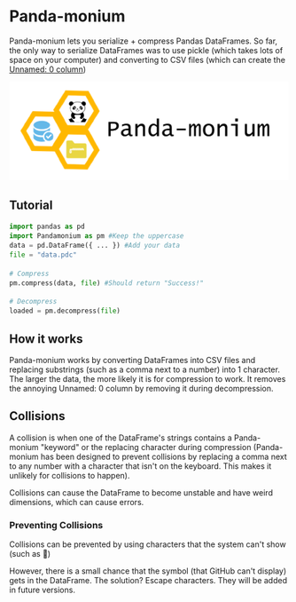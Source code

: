 # Panda-monium
Panda-monium lets you serialize + compress Pandas DataFrames. So far, the only way to serialize DataFrames was to use pickle (which takes lots of space on your computer) and converting to CSV files (which can create the [Unnamed: 0 column](https://stackoverflow.com/questions/36519086/how-to-get-rid-of-unnamed-0-column-in-a-pandas-dataframe))

![](logo.png)
## Tutorial
```py
import pandas as pd
import Pandamonium as pm #Keep the uppercase
data = pd.DataFrame({ ... }) #Add your data
file = "data.pdc"

# Compress
pm.compress(data, file) #Should return "Success!"

# Decompress
loaded = pm.decompress(file)
```
## How it works
Panda-monium works by converting DataFrames into CSV files and replacing substrings (such as a comma next to a number) into 1 character. The larger the data, the more likely it is for compression to work. It removes the annoying Unnamed: 0 column by removing it during decompression.
## Collisions
A collision is when one of the DataFrame's strings contains a Panda-monium "keyword" or the replacing character during compression (Panda-monium has been designed to prevent collisions by replacing a comma next to any number with a character that isn't on the keyboard. This makes it unlikely for collisions to happen).

Collisions can cause the DataFrame to become unstable and have weird dimensions, which can cause errors. 
### Preventing Collisions
Collisions can be prevented by using characters that the system can't show (such as )

However, there is a small chance that the symbol (that GitHub can't display) gets in the DataFrame. The solution? Escape characters. They will be added in future versions. 
